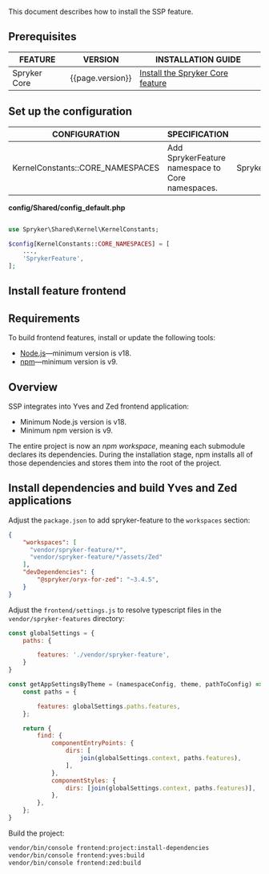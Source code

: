 
This document describes how to install the SSP feature.

## Prerequisites

| FEATURE                             | VERSION | INSTALLATION GUIDE  |
|----------------------------------| ------- | ------------------ |
| Spryker Core  | {{page.version}} | [Install the Spryker Core feature](/docs/pbc/all/miscellaneous/{{page.version}}/install-and-upgrade/install-features/install-the-spryker-core-feature.html)  |


## Set up the configuration

| CONFIGURATION                                                  | SPECIFICATION                                                                                          | NAMESPACE                |
|----------------------------------------------------------------|--------------------------------------------------------------------------------------------------------|--------------------------|
| KernelConstants::CORE_NAMESPACES                               | Add SprykerFeature namespace to Core namespaces.                                                       | Spryker\Shared\Kernel\KernelConstants       |

**config/Shared/config_default.php**
```php

use Spryker\Shared\Kernel\KernelConstants;

$config[KernelConstants::CORE_NAMESPACES] = [
    ...,
    'SprykerFeature',
];

```

## Install feature frontend

## Requirements

To build frontend features, install or update the following tools:
- [Node.js](https://nodejs.org/en/download/package-manager)—minimum version is v18.
- [npm](https://docs.npmjs.com/downloading-and-installing-node-js-and-npm/)—minimum version is v9.

## Overview

SSP integrates into Yves and Zed frontend application:
- Minimum Node.js version is v18.
- Minimum npm version is v9.

The entire project is now an *npm workspace*, meaning each submodule declares its dependencies. During the installation stage, npm installs all of those dependencies and stores them into the root of the project.

## Install dependencies and build Yves and Zed applications

Adjust the `package.json` to add spryker-feature to the `workspaces` section:

```json
{
    "workspaces": [
      "vendor/spryker-feature/*",
      "vendor/spryker-feature/*/assets/Zed"
    ],
    "devDependencies": {
        "@spryker/oryx-for-zed": "~3.4.5",
    }
}
```

Adjust the `frontend/settings.js` to resolve typescript files in the `vendor/spryker-features` directory:

```javascript
const globalSettings = {
    paths: {

        features: './vendor/spryker-feature',
    }
}

const getAppSettingsByTheme = (namespaceConfig, theme, pathToConfig) => {
    const paths = {

        features: globalSettings.paths.features,
    };

    return {
        find: {
            componentEntryPoints: {
                dirs: [
                    join(globalSettings.context, paths.features),
                ],
            },
            componentStyles: {
                dirs: [join(globalSettings.context, paths.features)],
            },
        },
    };
}
```

Build the project:

```bash
vendor/bin/console frontend:project:install-dependencies
vendor/bin/console frontend:yves:build
vendor/bin/console frontend:zed:build
```
